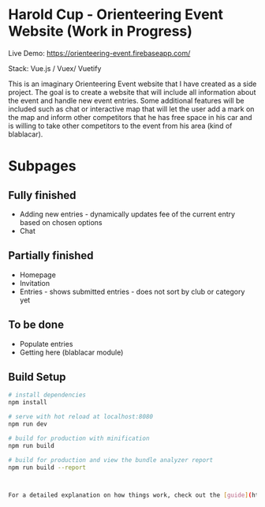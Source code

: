 # Harold Cup - Orienteering Event Website (Work in Progress)

Live Demo: https://orienteering-event.firebaseapp.com/

Stack: Vue.js / Vuex/ Vuetify

This is an imaginary Orienteering Event website that I have created as a side project.
The goal is to create a website that will include all information about the event and handle new event entries.
Some additional features will be included such as chat or interactive map that will let the user add a mark on the map and inform other competitors that he has free space in his car and is willing to take other competitors to the event from his area (kind of blablacar).

# Subpages
## Fully finished
- Adding new entries - dynamically updates fee of the current entry based on chosen options
- Chat

## Partially finished

- Homepage
- Invitation
- Entries - shows submitted entries - does not sort by club or category yet

## To be done

- Populate entries
- Getting here (blablacar module)



## Build Setup

``` bash
# install dependencies
npm install

# serve with hot reload at localhost:8080
npm run dev

# build for production with minification
npm run build

# build for production and view the bundle analyzer report
npm run build --report



For a detailed explanation on how things work, check out the [guide](http://vuejs-templates.github.io/webpack/) and [docs for vue-loader](http://vuejs.github.io/vue-loader).
